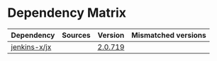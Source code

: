 # Dependency Matrix

Dependency | Sources | Version | Mismatched versions
---------- | ------- | ------- | -------------------
[jenkins-x/jx](https://github.com/jenkins-x/jx.git) |  | [2.0.719](https://github.com/jenkins-x/jx/releases/tag/v2.0.719) | 
